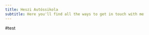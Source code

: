 ```yaml
---
title: Heszi Autóssikola
subtitle: Here you'll find all the ways to get in touch with me
---
```


#test